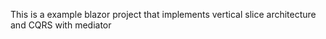 This is a example blazor project that implements vertical slice architecture and CQRS with mediator
